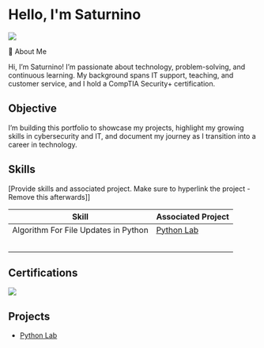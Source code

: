 # Hello, I'm Saturnino
<a href="https://linkedin.com/in/saturnino-almanza"><img src="https://img.shields.io/badge/-LinkedIn-0072b1?&style=for-the-badge&logo=linkedin&logoColor=white" /></a>

👋 About Me

Hi, I’m Saturnino! I’m passionate about technology, problem-solving, and continuous learning. My background spans IT support, teaching, and customer service, and I hold a CompTIA Security+ certification.
## Objective
 I’m building this portfolio to showcase my projects, highlight my growing skills in cybersecurity and IT, and document my journey as I transition into a career in technology.


## Skills
[Provide skills and associated project. Make sure to hyperlink the project - Remove this afterwards]]

| Skill                                         | Associated Project         |
|-----------------------------------------------|----------------------------|
| Algorithm For File Updates in Python         | <a href="https://github.com/almanza2-lab/Python-Lab"> Python Lab</a>|
| | |
|     | |
|      ||
|                ||
|  | |



## Certifications

<div>
<a href="https://www.credly.com/badges/6b895df0-3f11-4609-af1c-f362a4cf5c19/public_urlimg"><img src="https://img.shields.io/badge/-Security%2B-FF0000?&style=for-the-badge&logo=CompTIA&logoColor=white" /></a>


## Projects
- <a href="https://github.com/almanza2-lab/Python-Lab"> Python Lab</a>
